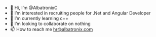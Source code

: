 - 👋 Hi, I’m @AlbatronixC
- 👀 I’m interested in recruiting people for .Net and Angular Developer
- 🌱 I’m currently learning c++
- 💞️ I’m looking to collaborate on nothing
- 📫 How to reach me hr@albatronix.com

<!---
AlbatronixC/AlbatronixC is a ✨ special ✨ repository because its `README.md` (this file) appears on your GitHub profile.
You can click the Preview link to take a look at your changes.
--->

